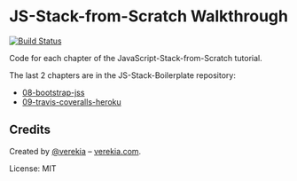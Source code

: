 # JS-Stack-from-Scratch Walkthrough

[![Build Status](https://img.shields.io/travis/verekia/js-stack-walkthrough.svg?style=flat-square)](https://travis-ci.org/verekia/js-stack-walkthrough)

Code for each chapter of the JavaScript-Stack-from-Scratch tutorial.

The last 2 chapters are in the JS-Stack-Boilerplate repository:

- [08-bootstrap-jss](https://github.com/verekia/js-stack-boilerplate/tree/master-no-services)
- [09-travis-coveralls-heroku](https://github.com/verekia/js-stack-boilerplate)

## Credits

Created by [@verekia](https://twitter.com/verekia) – [verekia.com](http://verekia.com/).

License: MIT
